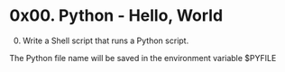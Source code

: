 # 0x00. Python - Hello, World

0. Write a Shell script that runs a Python script.

The Python file name will be saved in the environment variable $PYFILE
